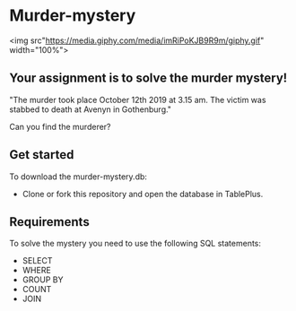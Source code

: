 # Murder-mystery

<img src"https://media.giphy.com/media/imRiPoKJB9R9m/giphy.gif" width="100%">

## Your assignment is to solve the murder mystery!

"The murder took place October 12th 2019 at 3.15 am. The victim was stabbed to death at Avenyn in Gothenburg."

Can you find the murderer?

## Get started
To download the murder-mystery.db:
- Clone or fork this repository and open the database in TablePlus.

## Requirements
To solve the mystery you need to use the following SQL statements:
- SELECT
- WHERE
- GROUP BY 
- COUNT
- JOIN